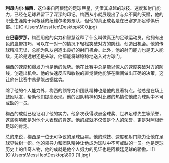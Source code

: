 **利昂内尔·梅西**，这位来自阿根廷的足球巨星，凭借其卓越的球技、速度和射门能力，已经在足球界留下了深深的印记。梅西从小就展现出了与众不同的天赋，他的职业生涯始于阿根廷的纽维尔老男孩队，但他的真正成名是在巴塞罗那足球俱乐部。![](C:\Users\Messi leo\Desktop\800.jpg)

在**巴塞罗那**，梅西用他的实力和智慧诠释了什么叫做真正的足球运动员。他拥有出色的盘带技巧，可以在一对一的情况下轻松突破对方的防线，创造出机会。他的传球精准无误，总能为队友创造出良好的射门机会。此外，他的射门能力也是无人能敌，无论是远射还是头球，他都能将球稳稳地送入对方球门。

梅西的速度和爆发力也是他的优势。他在比赛中总是能以惊人的速度突破对方的防线，创造出机会。他的快速反应和敏锐的直觉使他能够在瞬间做出正确的决策，这让他在比赛中总是能占据优势。

除了他的个人能力外，梅西的领导力和团队精神也是他的显著特点。他总是在场上鼓励队友，帮助他们提高表现。他的团队精神和对比赛的热情使他成为球队中不可或缺的一员。

梅西的成就已经证明了他的实力。他多次获得欧洲金球奖、世界足球先生等荣誉，这些奖项都是对他个人表现的肯定。他的成就不仅仅是个人的荣誉，更是对阿根廷足球的肯定。

总的来说，梅西是一位无可争议的足球巨星。他的球技、速度和射门能力让他在足球界独树一帜。他的领导力和团队精神让他成为球队中不可或缺的一员。他是足球历史上的传奇人物，他的成就是他个人努力的见证也是阿根廷足球的骄傲。![](C:\Users\Messi leo\Desktop\800 (1).jpg)